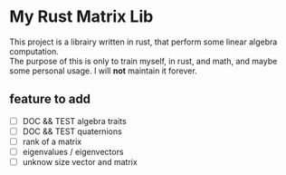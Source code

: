 # My Rust Matrix Lib

This project is a librairy written in rust, that perform some linear algebra computation.  
The purpose of this is only to train myself, in rust, and math, and maybe some personal usage.
I will **not** maintain it forever.  

## feature to add

- [ ] DOC && TEST algebra traits
- [ ] DOC && TEST quaternions
- [ ] rank of a matrix
- [ ] eigenvalues / eigenvectors
- [ ] unknow size vector and matrix
